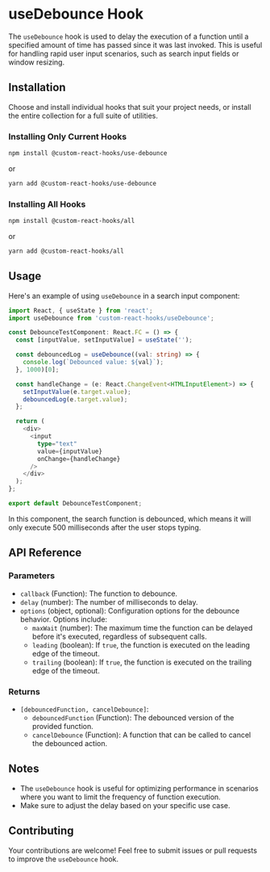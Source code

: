 # useDebounce Hook

The `useDebounce` hook is used to delay the execution of a function until a specified amount of time has passed since it was last invoked. This is useful for handling rapid user input scenarios, such as search input fields or window resizing.

## Installation

Choose and install individual hooks that suit your project needs, or install the entire collection for a full suite of utilities.

### Installing Only Current Hooks

```bash
npm install @custom-react-hooks/use-debounce
```

or

```bash
yarn add @custom-react-hooks/use-debounce
```

### Installing All Hooks

```sh
npm install @custom-react-hooks/all
```

or

```sh
yarn add @custom-react-hooks/all
```

## Usage

Here's an example of using `useDebounce` in a search input component:

```typescript
import React, { useState } from 'react';
import useDebounce from 'custom-react-hooks/useDebounce';

const DebounceTestComponent: React.FC = () => {
  const [inputValue, setInputValue] = useState('');

  const debouncedLog = useDebounce((val: string) => {
    console.log(`Debounced value: ${val}`);
  }, 1000)[0];

  const handleChange = (e: React.ChangeEvent<HTMLInputElement>) => {
    setInputValue(e.target.value);
    debouncedLog(e.target.value);
  };

  return (
    <div>
      <input
        type="text"
        value={inputValue}
        onChange={handleChange}
      />
    </div>
  );
};

export default DebounceTestComponent;

```

In this component, the search function is debounced, which means it will only execute 500 milliseconds after the user stops typing.

## API Reference

### Parameters

- `callback` (Function): The function to debounce.
- `delay` (number): The number of milliseconds to delay.
- `options` (object, optional): Configuration options for the debounce behavior. Options include:
  - `maxWait` (number): The maximum time the function can be delayed before it's executed, regardless of subsequent calls.
  - `leading` (boolean): If `true`, the function is executed on the leading edge of the timeout.
  - `trailing` (boolean): If `true`, the function is executed on the trailing edge of the timeout.

### Returns

- `[debouncedFunction, cancelDebounce]`: 
  - `debouncedFunction` (Function): The debounced version of the provided function.
  - `cancelDebounce` (Function): A function that can be called to cancel the debounced action.

## Notes

- The `useDebounce` hook is useful for optimizing performance in scenarios where you want to limit the frequency of function execution.
- Make sure to adjust the delay based on your specific use case.

## Contributing

Your contributions are welcome! Feel free to submit issues or pull requests to improve the `useDebounce` hook.
